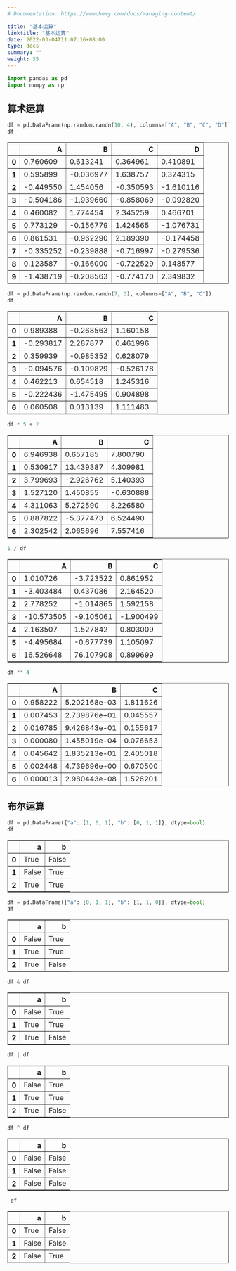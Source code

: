```yaml
---
# Documentation: https://wowchemy.com/docs/managing-content/

title: "基本运算"
linktitle: "基本运算"
date: 2022-03-04T11:07:16+08:00
type: docs
summary: ""
weight: 35
---
```


<!--more-->


```python
import pandas as pd
import numpy as np
```

## 算术运算


```python
df = pd.DataFrame(np.random.randn(10, 4), columns=["A", "B", "C", "D"])
df
```




<div>
<style scoped>
    .dataframe tbody tr th:only-of-type {
        vertical-align: middle;
    }

    .dataframe tbody tr th {
        vertical-align: top;
    }

    .dataframe thead th {
        text-align: right;
    }
</style>
<table border="1" class="dataframe">
  <thead>
    <tr style="text-align: right;">
      <th></th>
      <th>A</th>
      <th>B</th>
      <th>C</th>
      <th>D</th>
    </tr>
  </thead>
  <tbody>
    <tr>
      <th>0</th>
      <td>0.760609</td>
      <td>0.613241</td>
      <td>0.364961</td>
      <td>0.410891</td>
    </tr>
    <tr>
      <th>1</th>
      <td>0.595899</td>
      <td>-0.036977</td>
      <td>1.638757</td>
      <td>0.324315</td>
    </tr>
    <tr>
      <th>2</th>
      <td>-0.449550</td>
      <td>1.454056</td>
      <td>-0.350593</td>
      <td>-1.610116</td>
    </tr>
    <tr>
      <th>3</th>
      <td>-0.504186</td>
      <td>-1.939660</td>
      <td>-0.858069</td>
      <td>-0.092820</td>
    </tr>
    <tr>
      <th>4</th>
      <td>0.460082</td>
      <td>1.774454</td>
      <td>2.345259</td>
      <td>0.466701</td>
    </tr>
    <tr>
      <th>5</th>
      <td>0.773129</td>
      <td>-0.156779</td>
      <td>1.424565</td>
      <td>-1.076731</td>
    </tr>
    <tr>
      <th>6</th>
      <td>0.861531</td>
      <td>-0.962290</td>
      <td>2.189390</td>
      <td>-0.174458</td>
    </tr>
    <tr>
      <th>7</th>
      <td>-0.335252</td>
      <td>-0.239888</td>
      <td>-0.716997</td>
      <td>-0.279536</td>
    </tr>
    <tr>
      <th>8</th>
      <td>0.123587</td>
      <td>-0.166000</td>
      <td>-0.722529</td>
      <td>0.148577</td>
    </tr>
    <tr>
      <th>9</th>
      <td>-1.438719</td>
      <td>-0.208563</td>
      <td>-0.774170</td>
      <td>2.349832</td>
    </tr>
  </tbody>
</table>
</div>




```python
df = pd.DataFrame(np.random.randn(7, 3), columns=["A", "B", "C"])
df
```




<div>
<style scoped>
    .dataframe tbody tr th:only-of-type {
        vertical-align: middle;
    }

    .dataframe tbody tr th {
        vertical-align: top;
    }

    .dataframe thead th {
        text-align: right;
    }
</style>
<table border="1" class="dataframe">
  <thead>
    <tr style="text-align: right;">
      <th></th>
      <th>A</th>
      <th>B</th>
      <th>C</th>
    </tr>
  </thead>
  <tbody>
    <tr>
      <th>0</th>
      <td>0.989388</td>
      <td>-0.268563</td>
      <td>1.160158</td>
    </tr>
    <tr>
      <th>1</th>
      <td>-0.293817</td>
      <td>2.287877</td>
      <td>0.461996</td>
    </tr>
    <tr>
      <th>2</th>
      <td>0.359939</td>
      <td>-0.985352</td>
      <td>0.628079</td>
    </tr>
    <tr>
      <th>3</th>
      <td>-0.094576</td>
      <td>-0.109829</td>
      <td>-0.526178</td>
    </tr>
    <tr>
      <th>4</th>
      <td>0.462213</td>
      <td>0.654518</td>
      <td>1.245316</td>
    </tr>
    <tr>
      <th>5</th>
      <td>-0.222436</td>
      <td>-1.475495</td>
      <td>0.904898</td>
    </tr>
    <tr>
      <th>6</th>
      <td>0.060508</td>
      <td>0.013139</td>
      <td>1.111483</td>
    </tr>
  </tbody>
</table>
</div>




```python
df * 5 + 2
```




<div>
<style scoped>
    .dataframe tbody tr th:only-of-type {
        vertical-align: middle;
    }

    .dataframe tbody tr th {
        vertical-align: top;
    }

    .dataframe thead th {
        text-align: right;
    }
</style>
<table border="1" class="dataframe">
  <thead>
    <tr style="text-align: right;">
      <th></th>
      <th>A</th>
      <th>B</th>
      <th>C</th>
    </tr>
  </thead>
  <tbody>
    <tr>
      <th>0</th>
      <td>6.946938</td>
      <td>0.657185</td>
      <td>7.800790</td>
    </tr>
    <tr>
      <th>1</th>
      <td>0.530917</td>
      <td>13.439387</td>
      <td>4.309981</td>
    </tr>
    <tr>
      <th>2</th>
      <td>3.799693</td>
      <td>-2.926762</td>
      <td>5.140393</td>
    </tr>
    <tr>
      <th>3</th>
      <td>1.527120</td>
      <td>1.450855</td>
      <td>-0.630888</td>
    </tr>
    <tr>
      <th>4</th>
      <td>4.311063</td>
      <td>5.272590</td>
      <td>8.226580</td>
    </tr>
    <tr>
      <th>5</th>
      <td>0.887822</td>
      <td>-5.377473</td>
      <td>6.524490</td>
    </tr>
    <tr>
      <th>6</th>
      <td>2.302542</td>
      <td>2.065696</td>
      <td>7.557416</td>
    </tr>
  </tbody>
</table>
</div>




```python
1 / df
```




<div>
<style scoped>
    .dataframe tbody tr th:only-of-type {
        vertical-align: middle;
    }

    .dataframe tbody tr th {
        vertical-align: top;
    }

    .dataframe thead th {
        text-align: right;
    }
</style>
<table border="1" class="dataframe">
  <thead>
    <tr style="text-align: right;">
      <th></th>
      <th>A</th>
      <th>B</th>
      <th>C</th>
    </tr>
  </thead>
  <tbody>
    <tr>
      <th>0</th>
      <td>1.010726</td>
      <td>-3.723522</td>
      <td>0.861952</td>
    </tr>
    <tr>
      <th>1</th>
      <td>-3.403484</td>
      <td>0.437086</td>
      <td>2.164520</td>
    </tr>
    <tr>
      <th>2</th>
      <td>2.778252</td>
      <td>-1.014865</td>
      <td>1.592158</td>
    </tr>
    <tr>
      <th>3</th>
      <td>-10.573505</td>
      <td>-9.105061</td>
      <td>-1.900499</td>
    </tr>
    <tr>
      <th>4</th>
      <td>2.163507</td>
      <td>1.527842</td>
      <td>0.803009</td>
    </tr>
    <tr>
      <th>5</th>
      <td>-4.495684</td>
      <td>-0.677739</td>
      <td>1.105097</td>
    </tr>
    <tr>
      <th>6</th>
      <td>16.526648</td>
      <td>76.107908</td>
      <td>0.899699</td>
    </tr>
  </tbody>
</table>
</div>




```python
df ** 4
```




<div>
<style scoped>
    .dataframe tbody tr th:only-of-type {
        vertical-align: middle;
    }

    .dataframe tbody tr th {
        vertical-align: top;
    }

    .dataframe thead th {
        text-align: right;
    }
</style>
<table border="1" class="dataframe">
  <thead>
    <tr style="text-align: right;">
      <th></th>
      <th>A</th>
      <th>B</th>
      <th>C</th>
    </tr>
  </thead>
  <tbody>
    <tr>
      <th>0</th>
      <td>0.958222</td>
      <td>5.202168e-03</td>
      <td>1.811626</td>
    </tr>
    <tr>
      <th>1</th>
      <td>0.007453</td>
      <td>2.739876e+01</td>
      <td>0.045557</td>
    </tr>
    <tr>
      <th>2</th>
      <td>0.016785</td>
      <td>9.426843e-01</td>
      <td>0.155617</td>
    </tr>
    <tr>
      <th>3</th>
      <td>0.000080</td>
      <td>1.455019e-04</td>
      <td>0.076653</td>
    </tr>
    <tr>
      <th>4</th>
      <td>0.045642</td>
      <td>1.835213e-01</td>
      <td>2.405018</td>
    </tr>
    <tr>
      <th>5</th>
      <td>0.002448</td>
      <td>4.739696e+00</td>
      <td>0.670500</td>
    </tr>
    <tr>
      <th>6</th>
      <td>0.000013</td>
      <td>2.980443e-08</td>
      <td>1.526201</td>
    </tr>
  </tbody>
</table>
</div>



## 布尔运算


```python
df = pd.DataFrame({"a": [1, 0, 1], "b": [0, 1, 1]}, dtype=bool)
df
```




<div>
<style scoped>
    .dataframe tbody tr th:only-of-type {
        vertical-align: middle;
    }

    .dataframe tbody tr th {
        vertical-align: top;
    }

    .dataframe thead th {
        text-align: right;
    }
</style>
<table border="1" class="dataframe">
  <thead>
    <tr style="text-align: right;">
      <th></th>
      <th>a</th>
      <th>b</th>
    </tr>
  </thead>
  <tbody>
    <tr>
      <th>0</th>
      <td>True</td>
      <td>False</td>
    </tr>
    <tr>
      <th>1</th>
      <td>False</td>
      <td>True</td>
    </tr>
    <tr>
      <th>2</th>
      <td>True</td>
      <td>True</td>
    </tr>
  </tbody>
</table>
</div>




```python
df = pd.DataFrame({"a": [0, 1, 1], "b": [1, 1, 0]}, dtype=bool)
df
```




<div>
<style scoped>
    .dataframe tbody tr th:only-of-type {
        vertical-align: middle;
    }

    .dataframe tbody tr th {
        vertical-align: top;
    }

    .dataframe thead th {
        text-align: right;
    }
</style>
<table border="1" class="dataframe">
  <thead>
    <tr style="text-align: right;">
      <th></th>
      <th>a</th>
      <th>b</th>
    </tr>
  </thead>
  <tbody>
    <tr>
      <th>0</th>
      <td>False</td>
      <td>True</td>
    </tr>
    <tr>
      <th>1</th>
      <td>True</td>
      <td>True</td>
    </tr>
    <tr>
      <th>2</th>
      <td>True</td>
      <td>False</td>
    </tr>
  </tbody>
</table>
</div>




```python
df & df
```




<div>
<style scoped>
    .dataframe tbody tr th:only-of-type {
        vertical-align: middle;
    }

    .dataframe tbody tr th {
        vertical-align: top;
    }

    .dataframe thead th {
        text-align: right;
    }
</style>
<table border="1" class="dataframe">
  <thead>
    <tr style="text-align: right;">
      <th></th>
      <th>a</th>
      <th>b</th>
    </tr>
  </thead>
  <tbody>
    <tr>
      <th>0</th>
      <td>False</td>
      <td>True</td>
    </tr>
    <tr>
      <th>1</th>
      <td>True</td>
      <td>True</td>
    </tr>
    <tr>
      <th>2</th>
      <td>True</td>
      <td>False</td>
    </tr>
  </tbody>
</table>
</div>




```python
df | df
```




<div>
<style scoped>
    .dataframe tbody tr th:only-of-type {
        vertical-align: middle;
    }

    .dataframe tbody tr th {
        vertical-align: top;
    }

    .dataframe thead th {
        text-align: right;
    }
</style>
<table border="1" class="dataframe">
  <thead>
    <tr style="text-align: right;">
      <th></th>
      <th>a</th>
      <th>b</th>
    </tr>
  </thead>
  <tbody>
    <tr>
      <th>0</th>
      <td>False</td>
      <td>True</td>
    </tr>
    <tr>
      <th>1</th>
      <td>True</td>
      <td>True</td>
    </tr>
    <tr>
      <th>2</th>
      <td>True</td>
      <td>False</td>
    </tr>
  </tbody>
</table>
</div>




```python
df ^ df
```




<div>
<style scoped>
    .dataframe tbody tr th:only-of-type {
        vertical-align: middle;
    }

    .dataframe tbody tr th {
        vertical-align: top;
    }

    .dataframe thead th {
        text-align: right;
    }
</style>
<table border="1" class="dataframe">
  <thead>
    <tr style="text-align: right;">
      <th></th>
      <th>a</th>
      <th>b</th>
    </tr>
  </thead>
  <tbody>
    <tr>
      <th>0</th>
      <td>False</td>
      <td>False</td>
    </tr>
    <tr>
      <th>1</th>
      <td>False</td>
      <td>False</td>
    </tr>
    <tr>
      <th>2</th>
      <td>False</td>
      <td>False</td>
    </tr>
  </tbody>
</table>
</div>




```python
-df
```




<div>
<style scoped>
    .dataframe tbody tr th:only-of-type {
        vertical-align: middle;
    }

    .dataframe tbody tr th {
        vertical-align: top;
    }

    .dataframe thead th {
        text-align: right;
    }
</style>
<table border="1" class="dataframe">
  <thead>
    <tr style="text-align: right;">
      <th></th>
      <th>a</th>
      <th>b</th>
    </tr>
  </thead>
  <tbody>
    <tr>
      <th>0</th>
      <td>True</td>
      <td>False</td>
    </tr>
    <tr>
      <th>1</th>
      <td>False</td>
      <td>False</td>
    </tr>
    <tr>
      <th>2</th>
      <td>False</td>
      <td>True</td>
    </tr>
  </tbody>
</table>
</div>


